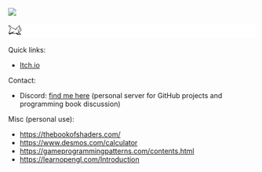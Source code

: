 ![](https://img.itch.zone/aW1nLzk0MTQ0NTIucG5n/original/fpRyRg.png)

![](./cat.gif)

Quick links:
- [Itch.io](https://brianwo.itch.io/)

Contact:
- Discord: [find me here](https://discord.gg/QR63QRZntK) (personal server for GitHub projects and programming book discussion)

Misc (personal use):
- https://thebookofshaders.com/
- https://www.desmos.com/calculator
- https://gameprogrammingpatterns.com/contents.html
- https://learnopengl.com/Introduction
